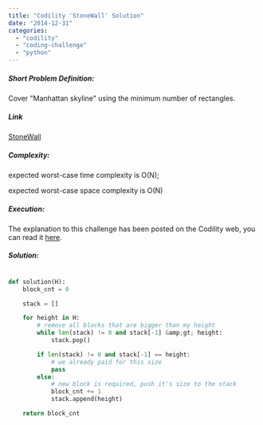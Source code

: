 ```yaml
---
title: "Codility 'StoneWall' Solution"
date: "2014-12-31"
categories: 
  - "codility"
  - "coding-challenge"
  - "python"
---
```


##### Short Problem Definition:

Cover "Manhattan skyline" using the minimum number of rectangles.

##### Link

[StoneWall](https://codility.com/demo/take-sample-test/stone_wall)

##### Complexity:

expected worst-case time complexity is O(N);

expected worst-case space complexity is O(N)

##### Execution:

The explanation to this challenge has been posted on the Codility web, you can read it [here](https://codility.com/media/train/solution-stone-wall.pdf).

##### Solution:

```python

def solution(H):
    block_cnt = 0

    stack = []

    for height in H:
        # remove all blocks that are bigger than my height
        while len(stack) != 0 and stack[-1] &amp;gt; height:
            stack.pop()

        if len(stack) != 0 and stack[-1] == height:
            # we already paid for this size
            pass
        else:
            # new block is required, push it's size to the stack
            block_cnt += 1
            stack.append(height)

    return block_cnt
```
